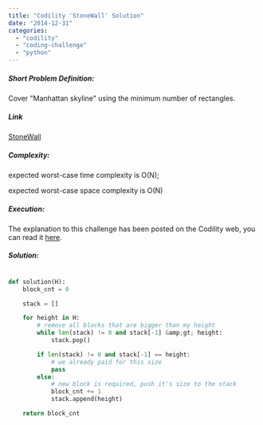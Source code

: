 ```yaml
---
title: "Codility 'StoneWall' Solution"
date: "2014-12-31"
categories: 
  - "codility"
  - "coding-challenge"
  - "python"
---
```


##### Short Problem Definition:

Cover "Manhattan skyline" using the minimum number of rectangles.

##### Link

[StoneWall](https://codility.com/demo/take-sample-test/stone_wall)

##### Complexity:

expected worst-case time complexity is O(N);

expected worst-case space complexity is O(N)

##### Execution:

The explanation to this challenge has been posted on the Codility web, you can read it [here](https://codility.com/media/train/solution-stone-wall.pdf).

##### Solution:

```python

def solution(H):
    block_cnt = 0

    stack = []

    for height in H:
        # remove all blocks that are bigger than my height
        while len(stack) != 0 and stack[-1] &amp;gt; height:
            stack.pop()

        if len(stack) != 0 and stack[-1] == height:
            # we already paid for this size
            pass
        else:
            # new block is required, push it's size to the stack
            block_cnt += 1
            stack.append(height)

    return block_cnt
```
